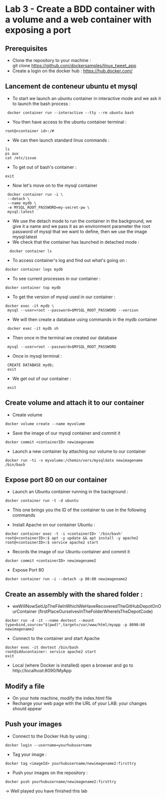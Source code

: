 # Lab 3 - Create a BDD container with a volume and a web container with exposing a port

## Prerequisites

- Clone the repository to your machine :     
git clone https://github.com/dockersamples/linux_tweet_app
- Create a login on the docker hub :
https://hub.docker.com/ 

## Lancement de conteneur ubuntu et mysql
- To start we launch an ubuntu container in interactive mode and we ask it to launch the bash process :
```
 docker container run --interactive --tty --rm ubuntu bash
```
- You then have access to the ubuntu container terminal :
```
root@<container id>:/#
```
- We can then launch standard linux commands :
```
ls
ps aux
cat /etc/issue
```
- To get out of bash's container : 
```
exit
```
- Now let's move on to the mysql container
```
 docker container run -i \
 --detach \
 --name mydb \
 -e MYSQL_ROOT_PASSWORD=my-secret-pw \
 mysql:latest
 ```
 - We use the detach mode to run the container in the background, we give it a name and we pass it as an environment parameter the root password of mysql that we want to define, then we use the image mysql:latest
 - We check that the container has launched in detached mode :
```
  docker container ls
```
- To access container's log and find out what's going on :
```
docker container logs mydb
```
- To see current processes in our container :
```
docker container top mydb
```
- To get the version of mysql used in our container :
```
docker exec -it mydb \
 mysql --user=root --password=$MYSQL_ROOT_PASSWORD --version
```
- We will then create a database using commands in the mydb container
```
 docker exec -it mydb sh
```
- Then once in the terminal we created our database
```
 mysql --user=root --password=$MYSQL_ROOT_PASSWORD 
```
 - Once in mysql terminal : 
```
 CREATE DATABASE mydb;
 exit 
```
- We get out of our container :
```
 exit 
```

## Create volume and attach it to our container
- Create volume
```
docker volume create --name myvolume
```
- Save the image of our mysql container and commit it
```
docker commit <containerID> newimagename
```
- Launch a new container by attaching our volume to our container
```
docker run -ti -v myvolume:/chemin/vers/mysqldata newimagename /bin/bash
```

## Expose port 80 on our container

- Launch an Ubuntu container running in the background :
```
docker container run -t -d ubuntu

```
- This one brings you the ID of the container to use in the following commands

- Install Apache on our container Ubuntu :
```
docker container exec -t -i <containerID> '/bin/bash'
root@<containerID>:$ apt -y update && apt install -y apache2 
root@<containerID>:$ service apache2 start
```
- Records the image of our Ubuntu container and commit it
```
docker commit <containerID> newimagename2
```
- Expose Port 80
```
docker container run -i --detach -p 80:80 newimagename2
```

## Create an assembly with the shared folder :

- weWillNowSetUpTheFileInWhichWeHaveRecoveredTheGitHubDepotOnOurContainer (firstPlaceOurselvesInTheFolderWhereIsTheDepotCode)

```
docker run -d -it --name devtest --mount type=bind,source="$(pwd)",target=/var/www/html/myapp -p 8090:80 newimagename2
```

* Connect to the container and start Apache

```
docker exec -it devtest /bin/bash
root@idducontainer: service apache2 start
exit
```
- Local (where Docker is installed) open a browser and go to http://localhost:8090/MyApp

## Modify a file

- On your hote machine, modify the index.html file
- Recharge your web page with the URL of your LAB: your changes should appear

## Push your images
- Connect to the Docker Hub by using :
```
docker login --username=yourhubusername 
```
- Tag your image :
```
docker tag <imageId> yourhubusername/newimagename2:firsttry
```
- Push your images on the repository :
```
docker push yourhubusername/newimagename2:firsttry
```

-> Well played you have finished this lab
